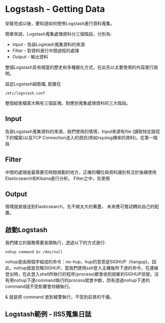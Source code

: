 # Logstash - Getting Data

安裝完成以後，要知道如何使用Logstash進行資料蒐集。

簡單來說，Logstash蒐集處理資料分三個階段，分別為:

* Input - 告訴Logstash蒐集資料的來源
* Filter - 對資料進行中間過程的處理
* Output - 輸出資料

整個Logstash具有相當的歷史和多種變化方式，在此先以主要使用的內容進行說明。

設定Logstash組態檔, 配置在

    /etc/logstash.conf

整個組態檔案大略有三個區塊，對應到蒐集處理資料的三大階段。

## Input
告訴Logstash蒐集資料的來源，我們使用的情境，Input來源有file (讀取特定路徑下的檔案)以及TCP Connection送入的資訊(例如rsyslog傳來的資料)。在第一階段

## Filter

中間的處理是最需要花時間規劃的地方，正確的欄位與資料識別有注於後續使用Elasticsearch和Kibana進行分析。
Filter之中，先使用

## Output
情境就直接送到Elasticsearch，先不做太大的著墨， 未來應可嘗試轉向自己的配置。


## 啟動Logstash

我們建立的服務需要長期執行，透過以下的方式進行:

    nohup command &> /dev/null

nohup是由兩個字組成的命令：no-hup，hup的意思是SIGHUP（hangup)，因此，nohup就是忽略SIGHUP。當我們使用ssh登入主機後所下達的命令，在連線登出時，在此登入shell所執行的程序(process)都會收到掛斷的SIGHUP信號，沒有用nohup下達command執行的process就會中斷，而有透過nohup下達的command就不受影響會持續執行。

& 就是把 command 放到被警執行，不受到前景的干擾。

## Logstash範例 - IIS5蒐集日誌

